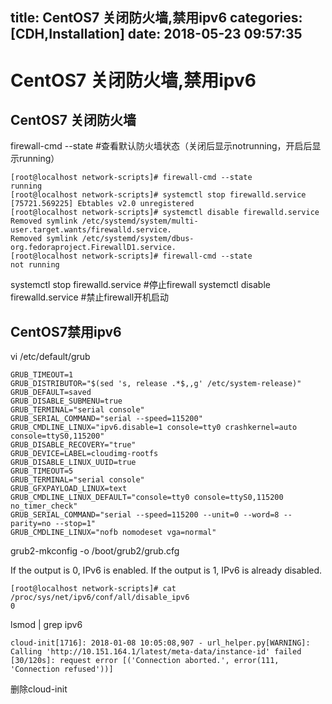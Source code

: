title: CentOS7 关闭防火墙,禁用ipv6
categories: [CDH,Installation]
date: 2018-05-23 09:57:35
---
# CentOS7 关闭防火墙,禁用ipv6
## CentOS7 关闭防火墙

firewall-cmd --state #查看默认防火墙状态（关闭后显示notrunning，开启后显示running）

```
[root@localhost network-scripts]# firewall-cmd --state
running
[root@localhost network-scripts]# systemctl stop firewalld.service 
[75721.569225] Ebtables v2.0 unregistered
[root@localhost network-scripts]# systemctl disable firewalld.service
Removed symlink /etc/systemd/system/multi-user.target.wants/firewalld.service.
Removed symlink /etc/systemd/system/dbus-org.fedoraproject.FirewallD1.service.
[root@localhost network-scripts]# firewall-cmd --state
not running

```

systemctl stop firewalld.service #停止firewall
systemctl disable firewalld.service #禁止firewall开机启动



## CentOS7禁用ipv6

vi /etc/default/grub 
```
GRUB_TIMEOUT=1
GRUB_DISTRIBUTOR="$(sed 's, release .*$,,g' /etc/system-release)"
GRUB_DEFAULT=saved
GRUB_DISABLE_SUBMENU=true
GRUB_TERMINAL="serial console"
GRUB_SERIAL_COMMAND="serial --speed=115200"
GRUB_CMDLINE_LINUX="ipv6.disable=1 console=tty0 crashkernel=auto console=ttyS0,115200"
GRUB_DISABLE_RECOVERY="true"
GRUB_DEVICE=LABEL=cloudimg-rootfs
GRUB_DISABLE_LINUX_UUID=true
GRUB_TIMEOUT=5
GRUB_TERMINAL="serial console"
GRUB_GFXPAYLOAD_LINUX=text
GRUB_CMDLINE_LINUX_DEFAULT="console=tty0 console=ttyS0,115200 no_timer_check"
GRUB_SERIAL_COMMAND="serial --speed=115200 --unit=0 --word=8 --parity=no --stop=1"
GRUB_CMDLINE_LINUX="nofb nomodeset vga=normal"

```

grub2-mkconfig -o /boot/grub2/grub.cfg

If the output is 0, IPv6 is enabled.
If the output is 1, IPv6 is already disabled.
```
[root@localhost network-scripts]# cat /proc/sys/net/ipv6/conf/all/disable_ipv6
0
```

lsmod | grep ipv6

```
cloud-init[1716]: 2018-01-08 10:05:08,907 - url_helper.py[WARNING]: Calling 'http://10.151.164.1/latest/meta-data/instance-id' failed [30/120s]: request error [('Connection aborted.', error(111, 'Connection refused'))]
```
删除cloud-init